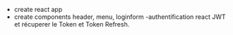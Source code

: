 - create react app
- create components header, menu, loginform
-authentification react JWT et récuperer le Token et Token Refresh.
